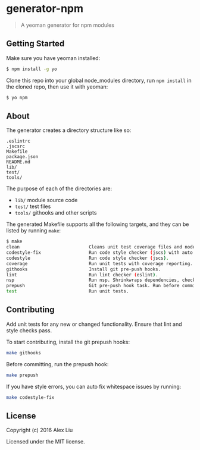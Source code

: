 # generator-npm

> A yeoman generator for npm modules

## Getting Started

Make sure you have yeoman installed:

```sh
$ npm install -g yo
```

Clone this repo into your global node_modules directory, run `npm install` in
the cloned repo, then use it with yeoman:

```sh
$ yo npm
```

## About

The generator creates a directory structure like so:

```
.eslintrc
.jscsrc
Makefile
package.json
README.md
lib/
test/
tools/
```

The purpose of each of the directories are:

* `lib/` module source code
* `test/` test files
* `tools/` githooks and other scripts


The generated Makefile supports all the following targets, and they can be
listed by running `make`:

```sh
$ make
clean                          Cleans unit test coverage files and node_modules.
codestyle-fix                  Run code style checker (jscs) with auto whitespace fixing.
codestyle                      Run code style checker (jscs).
coverage                       Run unit tests with coverage reporting. Generates reports into /coverage.
githooks                       Install git pre-push hooks.
lint                           Run lint checker (eslint).
nsp                            Run nsp. Shrinkwraps dependencies, checks for vulnerabilities.
prepush                        Git pre-push hook task. Run before committing and pushing.
test                           Run unit tests.
```


## Contributing

Add unit tests for any new or changed functionality. Ensure that lint and style
checks pass.

To start contributing, install the git prepush hooks:

```sh
make githooks
```

Before committing, run the prepush hook:

```sh
make prepush
```

If you have style errors, you can auto fix whitespace issues by running:

```sh
make codestyle-fix
```

## License

Copyright (c) 2016 Alex Liu

Licensed under the MIT license.
